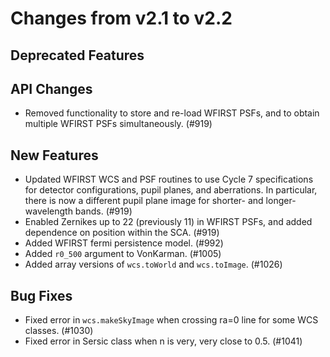 Changes from v2.1 to v2.2
=========================

Deprecated Features
-------------------

API Changes
-----------

- Removed functionality to store and re-load WFIRST PSFs, and to obtain multiple WFIRST
  PSFs simultaneously. (#919)

New Features
------------
- Updated WFIRST WCS and PSF routines to use Cycle 7 specifications for detector configurations,
  pupil planes, and aberrations. In particular, there is now a different
  pupil plane image for shorter- and longer-wavelength bands.  (#919)
- Enabled Zernikes up to 22 (previously 11) in WFIRST PSFs, and added dependence on position
  within the SCA. (#919)
- Added WFIRST fermi persistence model. (#992)
- Added `r0_500` argument to VonKarman. (#1005)
- Added array versions of `wcs.toWorld` and `wcs.toImage`. (#1026)

Bug Fixes
---------

- Fixed error in `wcs.makeSkyImage` when crossing ra=0 line for some WCS classes. (#1030)
- Fixed error in Sersic class when n is very, very close to 0.5. (#1041)
